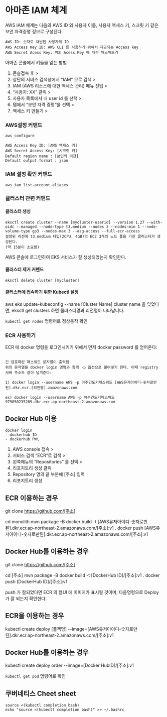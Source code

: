 # 아마존 IAM 체계
AWS IAM 체계는 다음의 AWS ID 와 사용자 이름, 사용자 액세스 키, 스크릿 키 같은 보안 자격증명 정보로 구성된다.
```
AWS ID: 숫자로 채번된 사용자의 ID
AWS Access Key ID: AWS CLI 를 사용하기 위해서 제공되는 Access key
AWS Secret Acess Key: 위의 Acess Key 에 대한 패스워드격
```
아마존 콘솔에서 키들을 얻는 방법
1. 콘솔접속 후 >
2. 상단의 서비스 검색창에서 “IAM” 으로 검색 >
3. IAM (AWS 리소스에 대한 액세스 관리) 메뉴 진입 >
4. “사용자: XX” 클릭 >
5. 사용자 목록에서 내 user id 를 선택 >
6. 탭에서 “보안 자격 증명”을 선택 >
7. 액세스 키 만들기 >

### AWS설정 커맨드
```aws configure```

```
AWS Access Key ID: [AWS 액세스 키]
AWS Secret Access Key: [시크릿 키]
Default region name : [본인의 리젼]
Default output format : json
```
### IAM 설정 확인 커맨드
```
aws iam list-account-aliases
```
### 클러스터 관련 커맨드
#### 클러스터 생성
```
eksctl create cluster --name [mycluster-userid] --version 1.27 --with-oidc --managed --node-type t3.medium --nodes 3 --nodes-min 1 --node-volume-type gp3 --nodes-max 3 --asg-access --full-ecr-access
설정된 리전에 t3.medium 타입(2CPU, 4GB)의 EC2 3개의 노드 풀을 가진 클러스터가 생성된다.
(약 15분이 소요됨)
```
AWS 콘솔에 로그인하여 EKS 서비스가 잘 생성되었는지 확인한다.

#### 클러스터 제거 커맨드
```eksctl delete cluster [mycluster]```

#### 클러스터에 접속하기 위한 Kubectl 설정
aws eks update-kubeconfig --name [Cluster Name]
cluster name 을 잊었다면, eksctl get clusters 하면 클러스터명과 리전명이 나타납니다.

```kubectl get nodes``` 명령어로 정상동작 확인

### ECR 사용하기
ECR 에 docker 명령을 로그인시키기 위해서 먼저 docker password 를 얻어온다:

```aws --region "리전명" ecr get-login-password

긴 암호화된 패스워드 문자열이 출력됨
위의 문자열을 docker login 명령과 함께 -p 옵션으로 붙여넣기 한다. 이때 registry 서버 주소도 같이 넘겨준다:

1) docker login --username AWS -p 아주긴도커패스워드 [AWS유저아이디-숫자로만된].dkr.ecr.[리전명].amazonaws.com

ex) docker login --username AWS -p 아주긴도커패스워드 979050235289.dkr.ecr.ap-northeast-2.amazonaws.com
 ```
## Docker Hub 이용
```
docker login
- dockerhub ID
- dockerhub PW\
```
1. AWS console 접속 >
2. 서비스 검색 “ECR”로 검색 >
3. 왼쪽메뉴의 “Repositories” 를 선택 >
4. 리포지토리 생성 클릭
5. Repository 명의 끝 부분에 [주소] 입력
6. 리포지토리 생성



## ECR 이용하는 경우
git clone https://github.com/[주소]

cd monolith
mvn package -B
docker build -t [AWS유저아이디-숫자로만된].dkr.ecr.ap-northeast-2.amazonaws.com/[주소]:v1 .
docker push [AWS유저아이디-숫자로만된].dkr.ecr.ap-northeast-2.amazonaws.com/[주소]:v1

## Docker Hub를 이용하는 경우 
git clone https://github.com/[주소]

cd [주소]
mvn package -B
docker build -t [DockerHub ID]/[주소]:v1 .
docker push [DockerHub ID]/[주소]:v1

push 가 잘되었다면 ECR 의 웹UI 에 이미지가 표시될 것이며, 다음명령으로 Deploy 가 잘 되는지 확인한다:

## ECR을 이용하는 경우
kubectl create deploy [플젝명] --image=[AWS유저아이디-숫자로만된].dkr.ecr.ap-northeast-2.amazonaws.com/[주소]:v1

## Docker Hub를 이용하는 경우
kubectl create deploy order --image=[Docker HubID]/[주소]:v1

```kubectl get pod``` 명령어로 확인


## 쿠버네티스 Cheet sheet

```
source <(kubectl completion bash) 
echo "source <(kubectl completion bash)" >> ~/.bashrc
```